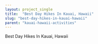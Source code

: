 ```yaml
---
layout: project_single
title:  "Best Day Hikes In Kauai, Hawaii"
slug: "best-day-hikes-in-kauai-hawaii"
parent: "kauai-hawaii-activities"
---
```

Best Day Hikes In Kauai, Hawaii